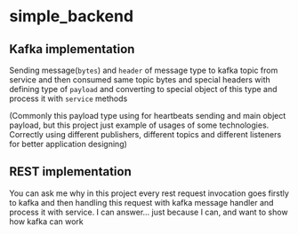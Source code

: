 # simple_backend
## Kafka implementation
Sending message(`bytes`) and `header` of message type to kafka topic from service and then consumed same topic bytes and special headers with 
defining type of `payload` and converting to special object of this type and process it with `service` methods

(Commonly this payload type using for heartbeats sending and main object payload, but this 
project just example of usages of some technologies. Correctly using different publishers, different topics and 
different listeners for better application designing)

## REST implementation
You can ask me why in this project every rest request invocation goes firstly to kafka and then handling this 
request with kafka message handler and process it with service. I can answer... just because I can, and want to show 
how kafka can work
